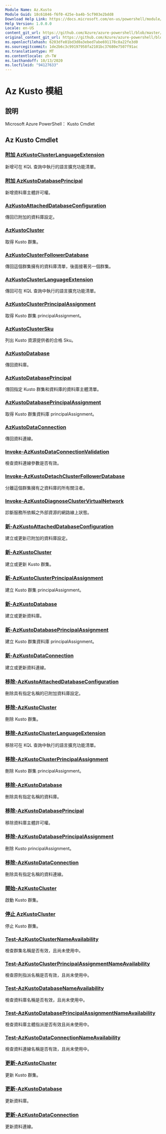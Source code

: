```yaml
---
Module Name: Az.Kusto
Module Guid: 18c61846-f6f0-425e-ba4b-5cf903e2bdd8
Download Help Link: https://docs.microsoft.com/en-us/powershell/module/az.kusto
Help Version: 1.0.0.0
Locale: en-US
content_git_url: https://github.com/Azure/azure-powershell/blob/master/src/Kusto/help/Az.Kusto.md
original_content_git_url: https://github.com/Azure/azure-powershell/blob/master/src/Kusto/help/Az.Kusto.md
ms.openlocfilehash: 6203dfe01bd3d0a3ebed7abe691178c8a22fe3d0
ms.sourcegitcommit: 1de2b6c3c99197958fa2101bc37680e7507f91ac
ms.translationtype: MT
ms.contentlocale: zh-TW
ms.lasthandoff: 10/13/2020
ms.locfileid: "94127633"
---
```

# Az Kusto 模組
## 說明
Microsoft Azure PowerShell： Kusto Cmdlet

## Az Kusto Cmdlet
### [附加 AzKustoClusterLanguageExtension](Add-AzKustoClusterLanguageExtension.md)
新增可在 KQL 查詢中執行的語言擴充功能清單。

### [附加 AzKustoDatabasePrincipal](Add-AzKustoDatabasePrincipal.md)
新增資料庫主體許可權。

### [AzKustoAttachedDatabaseConfiguration](Get-AzKustoAttachedDatabaseConfiguration.md)
傳回已附加的資料庫設定。

### [AzKustoCluster](Get-AzKustoCluster.md)
取得 Kusto 群集。

### [AzKustoClusterFollowerDatabase](Get-AzKustoClusterFollowerDatabase.md)
傳回這個群集擁有的資料庫清單，後面接著另一個群集。

### [AzKustoClusterLanguageExtension](Get-AzKustoClusterLanguageExtension.md)
傳回可在 KQL 查詢中執行的語言擴充功能清單。

### [AzKustoClusterPrincipalAssignment](Get-AzKustoClusterPrincipalAssignment.md)
取得 Kusto 群集 principalAssignment。

### [AzKustoClusterSku](Get-AzKustoClusterSku.md)
列出 Kusto 資源提供者的合格 Sku。

### [AzKustoDatabase](Get-AzKustoDatabase.md)
傳回資料庫。

### [AzKustoDatabasePrincipal](Get-AzKustoDatabasePrincipal.md)
傳回指定 Kusto 群集和資料庫的資料庫主體清單。

### [AzKustoDatabasePrincipalAssignment](Get-AzKustoDatabasePrincipalAssignment.md)
取得 Kusto 群集資料庫 principalAssignment。

### [AzKustoDataConnection](Get-AzKustoDataConnection.md)
傳回資料連線。

### [Invoke-AzKustoDataConnectionValidation](Invoke-AzKustoDataConnectionValidation.md)
檢查資料連線參數是否有效。

### [Invoke-AzKustoDetachClusterFollowerDatabase](Invoke-AzKustoDetachClusterFollowerDatabase.md)
分離這個群集擁有之資料庫的所有關注者。

### [Invoke-AzKustoDiagnoseClusterVirtualNetwork](Invoke-AzKustoDiagnoseClusterVirtualNetwork.md)
診斷服務所依賴之外部資源的網路線上狀態。

### [新-AzKustoAttachedDatabaseConfiguration](New-AzKustoAttachedDatabaseConfiguration.md)
建立或更新已附加的資料庫設定。

### [新-AzKustoCluster](New-AzKustoCluster.md)
建立或更新 Kusto 群集。

### [新-AzKustoClusterPrincipalAssignment](New-AzKustoClusterPrincipalAssignment.md)
建立 Kusto 群集 principalAssignment。

### [新-AzKustoDatabase](New-AzKustoDatabase.md)
建立或更新資料庫。

### [新-AzKustoDatabasePrincipalAssignment](New-AzKustoDatabasePrincipalAssignment.md)
建立 Kusto 群集資料庫 principalAssignment。

### [新-AzKustoDataConnection](New-AzKustoDataConnection.md)
建立或更新資料連線。

### [移除-AzKustoAttachedDatabaseConfiguration](Remove-AzKustoAttachedDatabaseConfiguration.md)
刪除具有指定名稱的已附加資料庫設定。

### [移除-AzKustoCluster](Remove-AzKustoCluster.md)
刪除 Kusto 群集。

### [移除-AzKustoClusterLanguageExtension](Remove-AzKustoClusterLanguageExtension.md)
移除可在 KQL 查詢中執行的語言擴充功能清單。

### [移除-AzKustoClusterPrincipalAssignment](Remove-AzKustoClusterPrincipalAssignment.md)
刪除 Kusto 群集 principalAssignment。

### [移除-AzKustoDatabase](Remove-AzKustoDatabase.md)
刪除具有指定名稱的資料庫。

### [移除-AzKustoDatabasePrincipal](Remove-AzKustoDatabasePrincipal.md)
移除資料庫主體許可權。

### [移除-AzKustoDatabasePrincipalAssignment](Remove-AzKustoDatabasePrincipalAssignment.md)
刪除 Kusto principalAssignment。

### [移除-AzKustoDataConnection](Remove-AzKustoDataConnection.md)
刪除具有指定名稱的資料連線。

### [開始-AzKustoCluster](Start-AzKustoCluster.md)
啟動 Kusto 群集。

### [停止 AzKustoCluster](Stop-AzKustoCluster.md)
停止 Kusto 群集。

### [Test-AzKustoClusterNameAvailability](Test-AzKustoClusterNameAvailability.md)
檢查群集名稱是否有效，且尚未使用中。

### [Test-AzKustoClusterPrincipalAssignmentNameAvailability](Test-AzKustoClusterPrincipalAssignmentNameAvailability.md)
檢查原則指派名稱是否有效，且尚未使用中。

### [Test-AzKustoDatabaseNameAvailability](Test-AzKustoDatabaseNameAvailability.md)
檢查資料庫名稱是否有效，且尚未使用中。

### [Test-AzKustoDatabasePrincipalAssignmentNameAvailability](Test-AzKustoDatabasePrincipalAssignmentNameAvailability.md)
檢查資料庫主體指派是否有效且尚未使用中。

### [Test-AzKustoDataConnectionNameAvailability](Test-AzKustoDataConnectionNameAvailability.md)
檢查資料連線名稱是否有效，且尚未使用中。

### [更新-AzKustoCluster](Update-AzKustoCluster.md)
更新 Kusto 群集。

### [更新-AzKustoDatabase](Update-AzKustoDatabase.md)
更新資料庫。

### [更新-AzKustoDataConnection](Update-AzKustoDataConnection.md)
更新資料連線。

